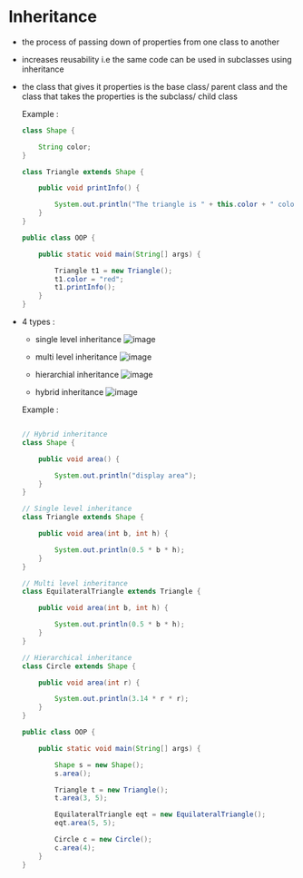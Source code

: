 # Inheritance
- the process of passing down of properties from one class to another
- increases reusability i.e the same code can be used in subclasses using inheritance
- the class that gives it properties is the base class/ parent class and the class that takes the properties is the subclass/
  child class

  Example :
  ```java
  class Shape {

      String color;
  }

  class Triangle extends Shape {

      public void printInfo() {

          System.out.println("The triangle is " + this.color + " color");
      }
  }

  public class OOP {

      public static void main(String[] args) {

          Triangle t1 = new Triangle();
          t1.color = "red";
          t1.printInfo();
      }
  }
  
- 4 types :
  - single level inheritance
    ![image](https://github.com/user-attachments/assets/16e05f89-8bb2-4569-a5e6-64e2bf58eed2)

  - multi level inheritance
    ![image](https://github.com/user-attachments/assets/bf2a945c-373e-48ec-a138-5c4f449025c1)

  - hierarchial inheritance
    ![image](https://github.com/user-attachments/assets/bdfa6b00-5502-43ee-84db-97f87e079c7e)

  - hybrid inheritance
    ![image](https://github.com/user-attachments/assets/1cde1090-d231-4fbc-bebb-f231dd0db83b)




  Example :
  ```java

  // Hybrid inheritance
  class Shape {

      public void area() {

          System.out.println("display area");
      }
  }

  // Single level inheritance
  class Triangle extends Shape {

      public void area(int b, int h) {

          System.out.println(0.5 * b * h);
      }
  }

  // Multi level inheritance
  class EquilateralTriangle extends Triangle {

      public void area(int b, int h) {

          System.out.println(0.5 * b * h);
      }
  }

  // Hierarchical inheritance
  class Circle extends Shape {

      public void area(int r) {

          System.out.println(3.14 * r * r);
      }
  }

  public class OOP {

      public static void main(String[] args) {

          Shape s = new Shape();
          s.area();

          Triangle t = new Triangle();
          t.area(3, 5);

          EquilateralTriangle eqt = new EquilateralTriangle();
          eqt.area(5, 5);

          Circle c = new Circle();
          c.area(4);
      }
  }
